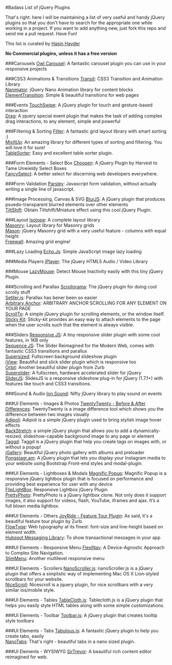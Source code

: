#Badass List of jQuery Plugins

That's right. here I will be maintaining a list of very useful and handy jQuery plugins so that you don't have to search for the appropriate one while working in a project. If you want to add anything new, just fork this repo and send me a pull request. Have Fun!

This list is curated by [Hasin Hayder](http://hasin.me)

**No Commercial plugins, unless it has a free version**



###Carousels
[Owl Carousel](http://owlgraphic.com/owlcarousel/): A fantastic carousel plugin you can use in your responsive projects

###CSS3 Animations & Transitions
[Transit](http://ricostacruz.com/jquery.transit/): CSS3 Transition and Animation Library  
[Nanimator](http://github.com/hasinhayder/Nanimator): jQuery Nano Animation library for content blocks  
[ElementTransition](http://dan-silver.github.io/ElementTransitions.js/): Simple & beautiful transitions for web pages

###Events
[TouchSwipe](http://www.awwwards.com/touchswipe-a-jquery-plugin-for-touch-and-gesture-based-interaction.html): A jQuery plugin for touch and gesture-based interaction  
[Drag](http://threedubmedia.com/code/event/drag): A jquery special event plugin that makes the task of adding complex drag interactions, to any element, simple and powerful


###Filtering & Sorting
[Filter](http://www.jscraft.net/plugins/filters.html): A fantastic grid layout library with smart sorting :)  
[MixItUp](http://mixitup.io/): An amazing library for different types of sorting and filtering. You will love it for sure!  
[TableSorter](http://tablesorter.com/docs/): Easy and excellent table sorter plugin.

###Form Elements - Select Box
[Choosen](http://harvesthq.github.io/chosen): A jQuery Plugin by Harvest to Tame Unwieldy Select Boxes  
[FancySelect](http://code.octopuscreative.com/fancyselect/): A better select for discerning web developers everywhere.



###Form Validation
[Parsley](https://github.com/guillaumepotier/Parsley.js): Javascript form validation, without actually writing a single line of javascript.

###Image Processing, Canvas & SVG
[BlurJS](http://blurjs.com/): A jQuery plugin that produces psuedo-transparent 
blurred elements over other elements  
[TiltShift](http://www.noeltock.com/tilt-shift-css3-jquery-plugin/): Obtain Tiltshift/Mniature effect using this cool jQuery Plugin.
 

###Layout
[Isotope](http://isotope.metafizzy.co/): A complete layout library  
[Masonry](http://masonry.desandro.com/): Layout library for Masonry grids  
[Mason](https://github.com/DrewDahlman/Mason): jQuery Masonry grid with a very useful feature - columns with equal height  
[Freewall](http://vnjs.net/www/project/freewall/): Amazing grid engine!

###Lazy Loading
[Echo.Js](http://toddmotto.com/echo-js-simple-javascript-image-lazy-loading/): Simple JavaScript image lazy loading

###Media Players
[jPlayer](http://jplayer.org/): The jQuery HTML5 Audio / Video Library

###Mouse
[LazyMouse](http://hasinhayder.github.io/LazyMouse/): Detect Mouse Inactivity easily with this tiny jQuery Plugin.   


###Scrolling and Parallax
[Scrollorama](http://johnpolacek.github.io/scrollorama/): The jQuery plugin for doing cool scrolly stuff  
[Setller.js](http://markdalgleish.com/projects/stellar.js/): Parallax has bener been so easier  
[Arbitrary Anchor](http://briangonzalez.org/arbitrary-anchor): ARBITRARY ANCHOR SCROLLING FOR ANY ELEMENT ON YOUR PAGE  
[ScrollTo](http://flesler.blogspot.com/2007/10/jqueryscrollto.html): A simple jQuery plugin for scrolling elements, or the window itself.   
[Sticky Kit](http://leafo.net/sticky-kit/): Sticky-kit provides an easy way to attach elements to the page when the user scrolls such that the element is always visible.


###Sliders
[Responsive JS](http://responsive-slides.viljamis.com): A tiny responsive slider plugin with some cool features, in 1KB only  
[Sequence JS](http://www.sequencejs.com/): The Slider Reimagined for the Modern Web, comes with fantastic CSS3 transitions and parallux  
[Supersized](http://buildinternet.com/project/supersized): Fullscreen background slideshow plugin  
[iView](http://iprodev.com/iview/): Beautiful and slick slider plugin which is responsive too  
[Orbit](https://github.com/zurb/orbit): Another beautiful slider plugin from Zurb  
[Superslider](https://github.com/nicinabox/superslides): A fullscreen, hardware accelerated slider for jQuery  
[SliderJS](http://www.slidesjs.com/): SlidesJS is a responsive slideshow plug-in for jQuery (1.7.1+) with features like touch and CSS3 transitions. 

###Sound & Audio
[Ion.Sound](http://ionden.com/a/plugins/ion.sound/en.html): Nifty jQuery library to play sound on events


###UI Elements - Images & Photos
[TwentyTwenty - Before & After Differences](http://zurb.com/playground/twentytwenty): TwentyTwenty is a image difference tool which shows you the difference between two images visually  
[Adipoli](http://cube3x.com/adipoli-jquery-image-hover-plugin/): Adipoli is a simple jQuery plugin used to bring stylish image hover effects  
[BackStretch](http://srobbin.com/jquery-plugins/backstretch/): a simple jQuery plugin that allows you to add a dynamically-resized, slideshow-capable background image to any page or element  
[Taggd](http://timseverien.nl/taggd): Taggd is a jQuery plugin that help you create tags on images with, or without a popup!  
[jGallery](http://jgallery.jakubkowalczyk.pl/): Beautiful jQuery photo gallery with albums and preloader  
[Pongstagr.am](http://pongstr.github.io/pongstagr.am/): A jQuery plugin that lets you display your Instagram media to your website using Bootstrap Front-end styles and modal-plugin.



###UI Elements - Lightboxes & Modals
[Magnific Popup](http://dimsemenov.com/plugins/magnific-popup/): Magnific Popup is a responsive jQuery lightbox plugin that is focused on performance and providing best experience for user with any device  
[FlipLightBox](http://flipgallery.net/fliplightbox.html): Responsive Lightbox jQuery Plugin  
[PrettyPhoto](http://www.no-margin-for-errors.com/projects/prettyphoto-jquery-lightbox-clone/): PrettyPhoto is a jQuery lightbox clone. Not only does it support images, it also support for videos, flash, YouTube, iframes and ajax. It’s a full blown media lightbox.

###UI Elements - Others
[JoyRide - Feature Tour Plugin](http://zurb.com/playground/jquery-joyride-feature-tour-plugin): As said, it's a beautiful feature tour plugin by Zurb.  
[FlowType](http://simplefocus.com/flowtype/): Web typography at its finest: font-size and line-height based on element width.  
[Hubspot Messaging Library](http://github.hubspot.com/messenger/): To show transactional messages in your app



###UI Elements - Responsive Menu
[FlexiNav](http://jasonweaver.name/lab/flexiblenavigation/): A Device-Agnostic Approach to Complex Site Navigation.   
[SlimMenu](http://adnantopal.github.io/slimmenu): Another multilevel responsive menu

###UI Elements - Scrollers
[NanoScroller.js](http://jamesflorentino.github.io/nanoScrollerJS/): nanoScroller.js is a jQuery plugin that offers a simplistic way of implementing Mac OS X Lion-styled scrollbars for your website.  
[NiceScroll](http://areaaperta.com/nicescroll/): Nicescroll is a jquery plugin, for nice scrollbars with a very similar ios/mobile style.

###UI Elements - Tables
[TableCloth.js](http://tableclothjs.com/): Tablecloth.js is a jQuery plugin that helps you easily style HTML tables along with some simple customizations.

###UI Elements - Toolbar
[Toolbar.js](http://paulkinzett.github.io/toolbar/): A jQuery plugin that creates tooltip style toolbars


###UI Elements - Tabs
[Tabulous.js](http://git.aaronlumsden.com/tabulous.js): A fantastic jQuery plugin to help you create tabs, easily  
[NanoTabs](www.sunsean.com/nanotabs/): That's right - beautiful tabs in a nano sized plugin. 

###UI Elements - WYSIWYG
[SirTrevor](http://madebymany.github.io/sir-trevor-js/): A beautiful rich content editor reimagined for web.
